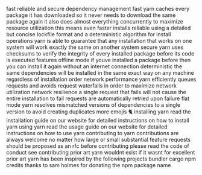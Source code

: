 fast reliable and secure dependency management fast yarn caches every package it has downloaded so it never needs to download the same package again it also does almost everything concurrently to maximize resource utilization this means even faster installs reliable using a detailed but concise lockfile format and a deterministic algorithm for install operations yarn is able to guarantee that any installation that works on one system will work exactly the same on another system secure yarn uses checksums to verify the integrity of every installed package before its code is executed features offline mode if youve installed a package before then you can install it again without an internet connection deterministic the same dependencies will be installed in the same exact way on any machine regardless of installation order network performance yarn efficiently queues requests and avoids request waterfalls in order to maximize network utilization network resilience a single request that fails will not cause the entire installation to fail requests are automatically retried upon failure flat mode yarn resolves mismatched versions of dependencies to a single version to avoid creating duplicates more emojis 🐈 installing yarn read the installation guide on our website for detailed instructions on how to install yarn using yarn read the usage guide on our website for detailed instructions on how to use yarn contributing to yarn contributions are always welcome no matter how large or small substantial feature requests should be proposed as an rfc before contributing please read the code of conduct see contributing prior art yarn wouldnt exist if it wasnt for excellent prior art yarn has been inspired by the following projects bundler cargo npm credits thanks to sam holmes for donating the npm package name